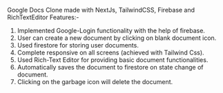 Google Docs Clone made with NextJs, TailwindCSS, Firebase and RichTextEditor
Features:-
1. Implemented Google-Login functionality with the help of firebase.
2. User can create a new document by clicking on blank document icon.
3. Used firestore for storing user documents.
4. Complete responsive on all screens (achieved with Tailwind Css).
5. Used Rich-Text Editor for providing basic document functionalities.
6. Automatically saves the document to firestore on state change of document.
7. Clicking on the garbage icon will delete the document.
